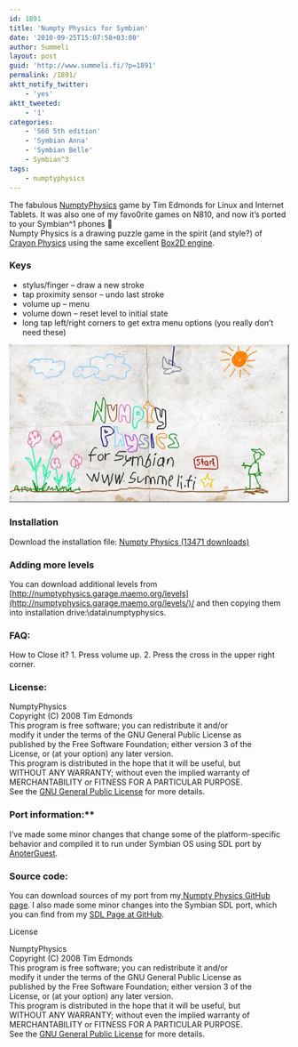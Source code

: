 ```yaml
---
id: 1891
title: 'Numpty Physics for Symbian'
date: '2010-09-25T15:07:58+03:00'
author: Summeli
layout: post
guid: 'http://www.summeli.fi/?p=1891'
permalink: /1891/
aktt_notify_twitter:
    - 'yes'
aktt_tweeted:
    - '1'
categories:
    - 'S60 5th edition'
    - 'Symbian Anna'
    - 'Symbian Belle'
    - Symbian^3
tags:
    - numptyphysics
---
```


The fabulous [NumptyPhysics](http://numptyphysics.garage.maemo.org/) game by Tim Edmonds for Linux and Internet Tablets. It was also one of my favo0rite games on N810, and now it’s ported to your Symbian^1 phones 🙂  
Numpty Physics is a drawing puzzle game in the spirit (and style?) of [Crayon Physics](http://kloonigames.com/crayon) using the same excellent [Box2D engine](http://www.box2d.org/).  
### Keys

- stylus/finger – draw a new stroke
- tap proximity sensor – undo last stroke
- volume up – menu
- volume down – reset level to initial state
- long tap left/right corners to get extra menu options (you really don’t need these)

![](/wp-content/uploads/2010/09/numptyphysics.jpg)

  
### Installation   

Download the installation file: [ Numpty Physics (13471 downloads) ](/wp-content/uploads/downloads/2010/09/NumptyPhysics.sis)  

### Adding more levels   
You can download additional levels from [http://numptyphysics.garage.maemo.org/levels](http://numptyphysics.garage.maemo.org/levels/)/ and then copying them into installation drive:\\data\\numptyphysics.  

### FAQ:     
How to Close it? 1. Press volume up.
2. Press the cross in the upper right corner.

### License:   
NumptyPhysics  
Copyright (C) 2008 Tim Edmonds  
This program is free software; you can redistribute it and/or  
modify it under the terms of the GNU General Public License as  
published by the Free Software Foundation; either version 3 of the  
License, or (at your option) any later version.  
This program is distributed in the hope that it will be useful, but  
WITHOUT ANY WARRANTY; without even the implied warranty of  
MERCHANTABILITY or FITNESS FOR A PARTICULAR PURPOSE.  
See the [GNU General Public License](http://www.gnu.org/copyleft/gpl.html) for more details.  

### Port information:**  
I’ve made some minor changes that change some of the platform-specific behavior and compiled it to run under Symbian OS using SDL port by [AnoterGuest](http://www.embeddev.se/agroot/).  

### Source code:   
You can download sources of my port from my[ Numpty Physics GitHub page](http://github.com/Summeli/numptyphysics-symbian). I also made some minor changes into the Symbian SDL port, which you can find from my [SDL Page at GitHub](http://github.com/Summeli/SDL_Symbian).

License

NumptyPhysics  
Copyright (C) 2008 Tim Edmonds  
This program is free software; you can redistribute it and/or  
modify it under the terms of the GNU General Public License as  
published by the Free Software Foundation; either version 3 of the  
License, or (at your option) any later version.  
This program is distributed in the hope that it will be useful, but  
WITHOUT ANY WARRANTY; without even the implied warranty of  
MERCHANTABILITY or FITNESS FOR A PARTICULAR PURPOSE.  
See the [GNU General Public License](http://www.gnu.org/copyleft/gpl.html) for more details.
